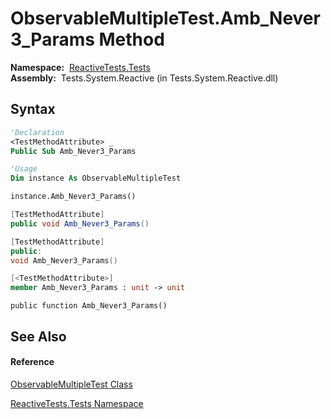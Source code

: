 # ObservableMultipleTest.Amb\_Never3\_Params Method

**Namespace:**  [ReactiveTests.Tests](ReactiveTests.Tests\ReactiveTests.Tests.md)  
**Assembly:**  Tests.System.Reactive (in Tests.System.Reactive.dll)

## Syntax

```vb
'Declaration
<TestMethodAttribute> _
Public Sub Amb_Never3_Params
```

```vb
'Usage
Dim instance As ObservableMultipleTest

instance.Amb_Never3_Params()
```

```csharp
[TestMethodAttribute]
public void Amb_Never3_Params()
```

```c++
[TestMethodAttribute]
public:
void Amb_Never3_Params()
```

```fsharp
[<TestMethodAttribute>]
member Amb_Never3_Params : unit -> unit 
```

```jscript
public function Amb_Never3_Params()
```

## See Also

#### Reference

[ObservableMultipleTest Class](ObservableMultipleTest\ObservableMultipleTest.md)

[ReactiveTests.Tests Namespace](ReactiveTests.Tests\ReactiveTests.Tests.md)
